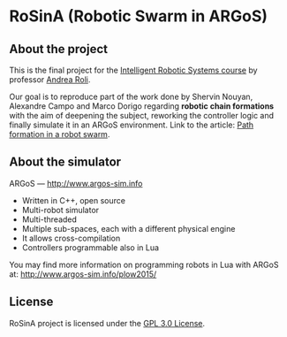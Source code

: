 # RoSinA (Robotic Swarm in ARGoS)

## About the project

This is the final project for the [Intelligent Robotic Systems course](https://www.unibo.it/en/teaching/course-unit-catalogue/course-unit/2018/384267) by professor [Andrea Roli](https://www.unibo.it/sitoweb/andrea.roli).  

Our goal is to reproduce part of the work done by Shervin Nouyan, Alexandre Campo and Marco Dorigo regarding **robotic chain formations** with the aim of deepening the subject, reworking the controller logic and finally simulate it in an ARGoS environment. Link to the article: [Path formation in a robot swarm](https://link.springer.com/article/10.1007/s11721-007-0009-6).

## About the simulator

ARGoS — http://www.argos-sim.info
* Written in C++, open source
* Multi-robot simulator
* Multi-threaded
* Multiple sub-spaces, each with a different physical engine
* It allows cross-compilation
* Controllers programmable also in Lua

You may find more information on programming robots in Lua with ARGoS at: http://www.argos-sim.info/plow2015/

## License
RoSinA project is licensed under the [GPL 3.0 License](https://www.gnu.org/licenses/gpl-3.0.html).

